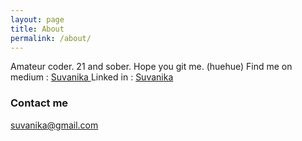 ```yaml
---
layout: page
title: About
permalink: /about/
---
```

Amateur coder.
21 and sober. 
Hope you git me. (huehue)
Find me on medium : <a href ="https://medium.com/@suvanika"> Suvanika </a>
Linked in : <a href = "https://www.linkedin.com/in/suvanika-senthil-rajan-90441615a/"> Suvanika </a>

### Contact me

[suvanika@gmail.com](mailto:suvanika@gmail.com)
